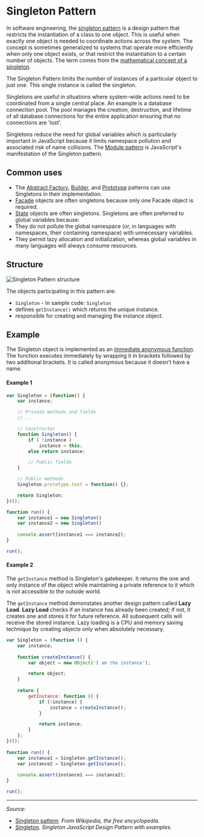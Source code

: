 # Singleton Pattern

In software engineering, the [singleton pattern](https://en.wikipedia.org/wiki/Singleton_pattern) is a design pattern that restricts the instantiation of a class to one object. This is useful when exactly one object is needed to coordinate actions across the system. The concept is sometimes generalized to systems that operate more efficiently when only one object exists, or that restrict the instantiation to a certain number of objects. The term comes from the [mathematical concept of a singleton](https://en.wikipedia.org/wiki/Singleton_(mathematics)).

The Singleton Pattern limits the number of instances of a particular object to just one. This single instance is called the singleton.

Singletons are useful in situations where system-wide actions need to be coordinated from a single central place. An example is a database connection pool. The pool manages the creation, destruction, and lifetime of all database connections for the entire application ensuring that no connections are 'lost'.

Singletons reduce the need for global variables which is particularly important in JavaScript because it limits namespace pollution and associated risk of name collisions. The [Module pattern](MODULE_PATTERN.md) is JavaScript's manifestation of the Singleton pattern.

## Common uses

- The [Abstract Factory](https://en.wikipedia.org/wiki/Abstract_factory_pattern), [Builder](https://en.wikipedia.org/wiki/Builder_pattern), and [Prototype](PROTOTYPE_PATTERN.md) patterns can use Singletons in their implementation.
- [Facade](FACADE_PATTERN.md) objects are often singletons because only one Facade object is required.
- [State](https://en.wikipedia.org/wiki/State_pattern) objects are often singletons.
Singletons are often preferred to global variables because:
 - They do not pollute the global namespace (or, in languages with namespaces, their containing namespace) with unnecessary variables.
 - They permit lazy allocation and initialization, whereas global variables in many languages will always consume resources.

## Structure

![Singleton Pattern structure](http://www.dofactory.com/images/diagrams/javascript/javascript-singleton.jpg)

The objects participating in this pattern are:

- ``Singleton`` - In sample code: `Singleton`
 - defines `getInstance()` which returns the unique instance.
 - responsible for creating and managing the instance object.

## Example

The Singleton object is implemented as an [immediate anonymous function](IIFE.md). The function executes immediately by wrapping it in brackets followed by two additional brackets. It is called anonymous because it doesn't have a name.

#### Example 1

```js
var Singleton = (function() {
	var instance;

	// Private methods and fields
	// ...	

	// Constructor
	function Singleton() {
		if ( !instance )
			instance = this;
		else return instance;

		// Public fields
	}

	// Public methods
	Singleton.prototype.test = function() {};

	return Singleton;
})();

function run() {
    var instance1 = new Singleton()
    var instance2 = new Singleton()
 
    console.assert(instance1 === instance2);
}

run();
```

#### Example 2

The `getInstance` method is Singleton's gatekeeper. It returns the one and only instance of the object while maintaining a private reference to it which is not accessible to the outside world.

The `getInstance` method demonstates another design pattern called **Lazy Load**. **Lazy Load** checks if an instance has already been created; if not, it creates one and stores it for future reference. All subsequent calls will receive the stored instance. Lazy loading is a CPU and memory saving technique by creating objects only when absolutely necessary.

```js
var Singleton = (function () {
    var instance;
 
    function createInstance() {
        var object = new Object('I am the instance');

        return object;
    }
 
    return {
        getInstance: function () {
            if (!instance) {
                instance = createInstance();
            }

            return instance;
        }
    };
})();
 
function run() {
    var instance1 = Singleton.getInstance();
    var instance2 = Singleton.getInstance();
 
    console.assert(instance1 === instance2);
}

run();
```

----------

*Source:*
- [Singleton pattern](https://en.wikipedia.org/wiki/Singleton_pattern)*. From Wikipedia, the free encyclopedia.*
- [Singleton](http://www.dofactory.com/javascript/singleton-design-pattern)*. Singleton JavaScript Design Pattern with examples.*